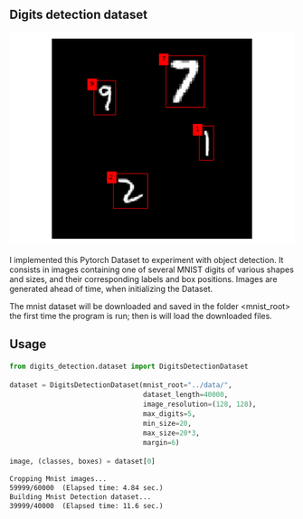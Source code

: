 ## Digits detection dataset

<p align="center">
  <img src="https://github.com/lzanini/digits-detection-dataset/blob/master/img/figure.png">
</p>

I implemented this Pytorch Dataset to experiment with object detection.
It consists in images containing one of several MNIST digits of various shapes and sizes, and their corresponding labels and box positions.
Images are generated ahead of time, when initializing the Dataset.

The mnist dataset will be downloaded and saved in the folder <mnist_root> the first time the program is run; then is will load the downloaded files.

## Usage

```python
from digits_detection.dataset import DigitsDetectionDataset

dataset = DigitsDetectionDataset(mnist_root="../data/",
                                 dataset_length=40000,
                                 image_resolution=(128, 128),
                                 max_digits=5,
                                 min_size=20,
                                 max_size=20*3,
                                 margin=6)

image, (classes, boxes) = dataset[0]
```

```
Cropping Mnist images...
59999/60000  (Elapsed time: 4.84 sec.)
Building Mnist Detection dataset...
39999/40000  (Elapsed time: 11.6 sec.)
```

